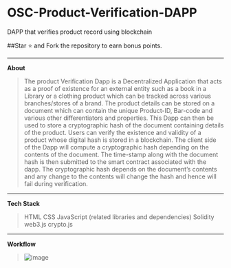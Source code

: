 # OSC-Product-Verification-DAPP
DAPP that verifies product record using blockchain

##Star ⭐ and Fork the repository to earn bonus points.

---
**About**
>The product Verification Dapp is a Decentralized Application that
acts as a proof of existence for an external entity such as a book in
a Library or a clothing product which can be tracked across
various branches/stores of a brand.
The product details can be stored on a document which can
contain the unique Product-ID, Bar-code and various other
differentiators and properties. This Dapp can then be used to
store a cryptographic hash of the document containing details of
the product. Users can verify the existence and validity of a
product whose digital hash is stored in a blockchain.
The client side of the Dapp will compute a cryptographic hash
depending on the contents of the document. The time-stamp
along with the document hash is then submitted to the smart
contract associated with the dapp.
The cryptographic hash depends on the document’s contents and
any change to the contents will change the hash and hence will fail
during verification.

---
**Tech Stack**
>HTML
>CSS 
>JavaScript (related libraries and dependencies)
>Solidity
>web3.js 
>crypto.js

---
**Workflow**

>![image](https://user-images.githubusercontent.com/75323931/172436355-16364ed2-bc37-4507-babb-cb4bfd7eedd9.png)

